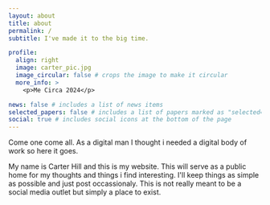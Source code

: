 ```yaml
---
layout: about
title: about
permalink: /
subtitle: I've made it to the big time.

profile:
  align: right
  image: carter_pic.jpg
  image_circular: false # crops the image to make it circular
  more_info: >
    <p>Me Circa 2024</p>

news: false # includes a list of news items
selected_papers: false # includes a list of papers marked as "selected={true}"
social: true # includes social icons at the bottom of the page
---
```


Come one come all. As a digital man I thought i needed a digital body of work so here it goes.

My name is Carter Hill and this is my website. This will serve as a public home for my thoughts and things i find interesting. I'll keep things as simple as possible and just post occassionaly. This is not really meant to be a social media outlet but simply a place to exist.
